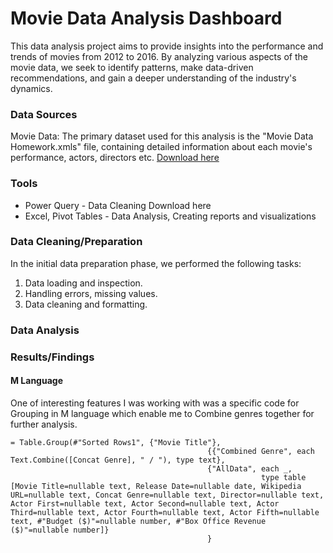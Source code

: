 # Movie Data Analysis Dashboard

This data analysis project aims to provide insights into the performance and trends of movies from 2012 to 2016. 
By analyzing various aspects of the movie data, we seek to identify patterns, make data-driven recommendations, and gain a deeper understanding of the industry's dynamics.

### Data Sources
Movie Data: 
The primary dataset used for this analysis is the "Movie Data Homework.xmls" file, containing detailed information about each movie's performance, actors, directors etc.
[Download here](https://github.com/Irene-arch/Documenting_Example?tab=readme-ov-file)

### Tools

 - Power Query - Data Cleaning Download here
 - Excel, Pivot Tables - Data Analysis, Creating reports and visualizations

### Data Cleaning/Preparation

In the initial data preparation phase, we performed the following tasks:
1. Data loading and inspection.
2. Handling errors, missing values.
3. Data cleaning and formatting.

### Data Analysis

### Results/Findings

#### M Language 
One of interesting features I was working with was a specific code for Grouping in M language which enable me to Combine genres together for further analysis.
```
= Table.Group(#"Sorted Rows1", {"Movie Title"}, 
                                            {{"Combined Genre", each Text.Combine([Concat Genre], " / "), type text},
                                            {"AllData", each _, 
                                                        type table [Movie Title=nullable text, Release Date=nullable date, Wikipedia URL=nullable text, Concat Genre=nullable text, Director=nullable text, Actor First=nullable text, Actor Second=nullable text, Actor Third=nullable text, Actor Fourth=nullable text, Actor Fifth=nullable text, #"Budget ($)"=nullable number, #"Box Office Revenue ($)"=nullable number]}
                                            }
```
